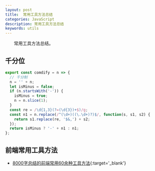```yaml
---
layout: post
title:  常用工具方法总结
categories: JavaScript
description: 常用工具方法总结
keywords: utils
---
```


&emsp;&emsp;常用工具方法总结。   

## 千分位
```JavaScript
export const comdify = n => {
  // 千分制
  n = '' + n;
  let isMinus = false;
  if (n.startsWith('-')) {
    isMinus = true;
    n = n.slice(1);
  }
  const re = /\d{1,3}(?=(\d{3})+$)/g;
  const n1 = n.replace(/^(\d+)((\.\d+)?)$/, function(s, s1, s2) {
    return s1.replace(re, '$&,') + s2;
  });
  return isMinus ? '-' + n1 : n1;
};
```

## 前端常用工具方法
- [8000字总结的前端常用60余种工具方法](https://segmentfault.com/a/1190000022736837?_ea=46369136){:target='_blank'}